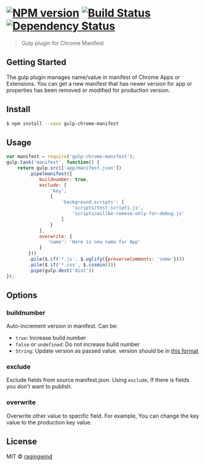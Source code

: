 #  [![NPM version][npm-image]][npm-url] [![Build Status][travis-image]][travis-url] [![Dependency Status][daviddm-url]][daviddm-image]

> Gulp plugin for Chrome Manifest

## Getting Started

The gulp plugin manages name/value in manifest of Chrome Apps or Extensions. You can get a new manifest that has newer version for app or properties has been removed or modified for production version.


## Install

```sh
$ npm install --save gulp-chrome-manifest
```


## Usage

```js
var manifest = require('gulp-chrome-manifest');
gulp.task('manifest', function() {
    return gulp.src(['app/manifest.json'])
        .pipe(manifest({
            buildnumber: true,
            exclude: [
	            'key',
	            {
	            	'background.scripts': [
	            		'scripts/test-script1.js',
	            		'scripts/willbe-remove-only-for-debug.js'
	            	]
	            }
            ],
            overwrite: {
               'name': 'Here is new name for App'
            }
        }))
        .pile($.if('*.js', $.uglify({preserveComments: 'some'})))
        .pile($.if('*.css', $.cssmin()))
        .pipe(gulp.dest('dist'))
});
```

## Options

### buildnumber

Auto-increment version in manifest. Can be:

- `true`: Increase build number
- `false` or `undefined`: Do not increase build number
- `String`: Update version as passed value. version should be in [this format](http://developer.chrome.com/apps/manifest/version)

### exclude 

Exclude fields from source manifest.json. Using `exclude`, If there is fields you don't want to publish.

### overwrite

Overwrite other value to specific field. For example, You can change the key value to the production key value.

## License

MIT © [ragingwind](http://ragingwind.me)


[npm-url]: https://npmjs.org/package/gulp-chrome-manifest
[npm-image]: https://badge.fury.io/js/gulp-chrome-manifest.svg
[travis-url]: https://travis-ci.org/ragingwind/gulp-chrome-manifest
[travis-image]: https://travis-ci.org/ragingwind/gulp-chrome-manifest.svg?branch=master
[daviddm-url]: https://david-dm.org/ragingwind/gulp-chrome-manifest.svg?theme=shields.io
[daviddm-image]: https://david-dm.org/ragingwind/gulp-chrome-manifest
